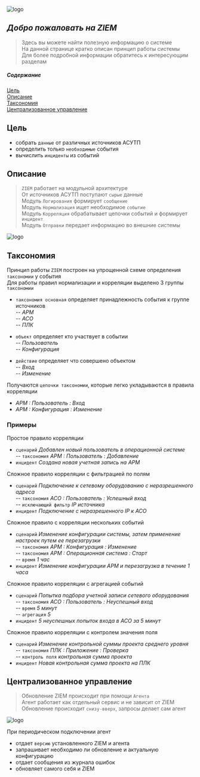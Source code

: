 ![logo](/static/images/logo.png)

## _Добро пожаловать на ZIEM_   

> Здесь вы можете найти полезную информацию о системе  
> На данной странице кратко описан принцип работы системы  
> Для более подробной информации обратитесь к интересующим разделам  

##### Содержание  

[Цель](#target)  
[Описание](#info)  
[Таксономия](#tax)  
[Централизованное управление](#central)  

<a name="target"/>

## Цель
</a>  

- собрать `данные` от различных источников АСУТП
- определить только `необходимые` события
- вычислить `инциденты` из событий


<a name="info"/>

## Описание  
</a>  

> `ZIEM` работает на модульной архитектуре  
> От источников АСУТП поступают `сырые` данные  
> Модуль `Логирования` формирует `сообщение`  
> Модуль `Нормализация` ищет необходимое `событие`  
> Модуль `Корреляция` обрабатывает цепочки событий и формирует `инцидент`  
> Модуль `Отправки` передает информацию во внешние системы  

![logo](/static/images/data-flow.png)

<a name="tax"/>

## Таксономия  
</a>  

Принцип работы `ZIEM` построен на упрощенной схеме определения `таксономии` у события  
Для работы правил нормализации и корреляции выделено 3 группы `таксономии`  

- `таксономия основная` определяет принадлежность события к группе источников  
-- *АРМ*  
-- *АСО*  
-- *ПЛК*  

- `объект` определяет кто участвует в событии  
-- *Пользователь*  
-- *Конфигурация*  

- `действие` определяет что совершено объектом  
-- *Вход*  
--  *Изменение*  

Получаются `цепочки таксономии`, которые легко укладываются в правила корреляции  

- *АРМ : Пользователь : Вход*  
- *АРМ : Конфигурация : Изменение*  


### Примеры  
Простое правило корреляции  

- `сценарий` *Добавлен новый пользователь в операционной системе*  
-- `таксономия` *АРМ : Пользователь : Добавление*  
- `инцидент` *Создана новая учетная запись на АРМ*  

Cложное правило корреляции с фильтрацией по полям  

- `сценарий` *Подключение к сетевому оборудованию с неразрешенного адреса*  
-- `таксономия` *АСО : Пользователь : Успешный вход*  
-- `исключающий фильтр` *IP источника*  
- `инцидент` *Подключение с неразрешенного IP к АСО*  

Cложное правило с корреляции нескольких событий  

- `сценарий` *Изменение конфигурации системы, затем применение настроек путем ее перезагрузки*  
-- `таксономия` *АРМ : Конфигурация : Изменение*  
-- `таксономия` *АРМ : Операционная система : Старт*  
-- `время` *1 час*  
- `инцидент` *Изменение конфигурации АРМ и перезагрузка в течение 1 часа*  

Cложное правило корреляции с агрегацией событий  

- `сценарий` *Попытка подбора учетной записи сетевого оборудования*  
-- `таксономия` *АСО : Пользователь : Неуспешный вход*  
-- `время` *5 минут*  
-- `агрегация` *5*  
- `инцидент` *5 неуспешных попыток входа в АСО за 5 минут*  

Cложное правило корреляции с контролем значения поля  

- `сценарий` *Изменение контрольной суммы проекта среднего уровня*  
-- `таксономия` *ПЛК : Приложение : Проверка*    
-- `контроль поля` *контрольная сумма проекта*  
- `инцидент` *Новая контрольная сумма проекта на ПЛК*  


<a name="central"/>

## Централизованное управление  
</a>  

> Обновление ZIEM происходит при помощи `Агента`  
> Агент работает как отдельный сервис и не зависит от ZIEM  
> Обновление происходит `снизу-вверх`, запросы делает сам агент  

![logo](/static/images/wiki-central.png)

При периодическом подключении агент  

- отдает `версию` установленного ZIEM и агента  
- запрашивает необходимо ли обновление и актуальную конфигурацию  
- отдает сообщения из журнала ошибок  
- обновляет самого себя и ZIEM  


